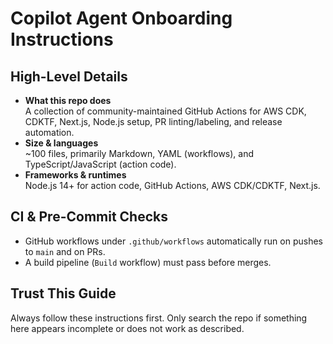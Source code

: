 # Copilot Agent Onboarding Instructions

## High-Level Details
- **What this repo does**  
  A collection of community-maintained GitHub Actions for AWS CDK, CDKTF, Next.js, Node.js setup, PR linting/labeling, and release automation.
- **Size & languages**  
  ~100 files, primarily Markdown, YAML (workflows), and TypeScript/JavaScript (action code).  
- **Frameworks & runtimes**  
  Node.js 14+ for action code, GitHub Actions, AWS CDK/CDKTF, Next.js.

## CI & Pre-Commit Checks
- GitHub workflows under `.github/workflows` automatically run on pushes to `main` and on PRs.
- A build pipeline (`Build` workflow) must pass before merges.

## Trust This Guide
Always follow these instructions first. Only search the repo if something here appears incomplete or does not work as described.

